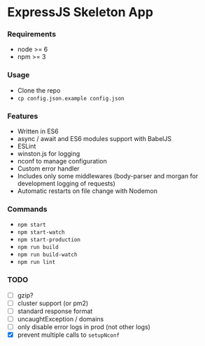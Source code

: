 # ExpressJS Skeleton App

### Requirements
- node >= 6
- npm >= 3

### Usage
- Clone the repo
- `cp config.json.example config.json`

### Features
- Written in ES6
- async / await and ES6 modules support with BabelJS
- ESLint
- winston.js for logging
- nconf to manage configuration
- Custom error handler
- Includes only some middlewares (body-parser and morgan for development logging of requests)
- Automatic restarts on file change with Nodemon

### Commands
- `npm start`
- `npm start-watch`
- `npm start-production`
- `npm run build`
- `npm run build-watch`
- `npm run lint`

### TODO
- [ ] gzip?
- [ ] cluster support (or pm2)
- [ ] standard response format
- [ ] uncaughtException / domains
- [ ] only disable error logs in prod (not other logs)
- [x] prevent multiple calls to `setupNconf`